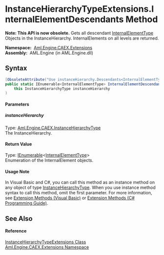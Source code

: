 InstanceHierarchyTypeExtensions.InternalElementDescendants Method
=================================================================


**Note: This API is now obsolete.**
Gets all descendant [InternalElementType][1] Objects in the InstanceHierarchy. InternalElements on all levels are returned.

  **Namespace:**  [Aml.Engine.CAEX.Extensions][2]  
  **Assembly:**  AML.Engine (in AML.Engine.dll)

Syntax
------

```csharp
[ObsoleteAttribute("Use instanceHierarchy.Descendants<InternalElementType> instead.")]
public static IEnumerable<InternalElementType> InternalElementDescendants(
	this InstanceHierarchyType instanceHierarchy
)
```

#### Parameters

##### *instanceHierarchy*
Type: [Aml.Engine.CAEX.InstanceHierarchyType][3]  
The InstanceHierarchy.

#### Return Value
Type: [IEnumerable][4]&lt;[InternalElementType][1]>  
 Enumeration of the InternalElement objects. 
#### Usage Note
In Visual Basic and C#, you can call this method as an instance method on any object of type [InstanceHierarchyType][3]. When you use instance method syntax to call this method, omit the first parameter. For more information, see [Extension Methods (Visual Basic)][5] or [Extension Methods (C# Programming Guide)][6].

See Also
--------

#### Reference
[InstanceHierarchyTypeExtensions Class][7]  
[Aml.Engine.CAEX.Extensions Namespace][2]  

[1]: ../../Aml.Engine.CAEX/InternalElementType/README.md
[2]: ../README.md
[3]: ../../Aml.Engine.CAEX/InstanceHierarchyType/README.md
[4]: https://docs.microsoft.com/dotnet/api/system.collections.generic.ienumerable-1
[5]: https://docs.microsoft.com/dotnet/visual-basic/programming-guide/language-features/procedures/extension-methods
[6]: https://docs.microsoft.com/dotnet/csharp/programming-guide/classes-and-structs/extension-methods
[7]: README.md
[8]: https://www.automationml.org
[9]: ../../icons/logoShade.png